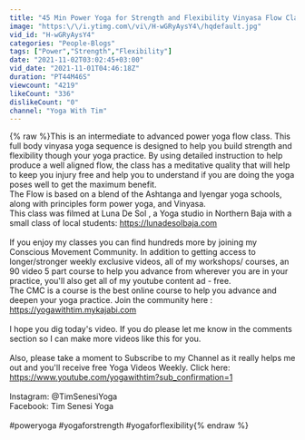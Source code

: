 ```yaml
---
title: "45 Min Power Yoga for Strength and Flexibility Vinyasa Flow Class  | Yoga With Tim"
image: "https:\/\/i.ytimg.com\/vi\/H-wGRyAysY4\/hqdefault.jpg"
vid_id: "H-wGRyAysY4"
categories: "People-Blogs"
tags: ["Power","Strength","Flexibility"]
date: "2021-11-02T03:02:45+03:00"
vid_date: "2021-11-01T04:46:18Z"
duration: "PT44M46S"
viewcount: "4219"
likeCount: "336"
dislikeCount: "0"
channel: "Yoga With Tim"
---
```

{% raw %}This is an intermediate to advanced power yoga flow class.  This full body vinyasa yoga sequence is designed to help you build strength and flexibility though your yoga practice. By using detailed instruction to help produce a well aligned flow, the class has a meditative quality that will help to keep you injury free and help you to understand if you are doing the yoga poses well to get the maximum benefit.<br />The Flow is based on a blend of the Ashtanga and Iyengar yoga schools, along with principles form power yoga, and Vinyasa.   <br />This class was filmed at Luna De Sol , a Yoga studio in Northern Baja with a small class of local students: <a rel="nofollow" target="blank" href="https://lunadesolbaja.com">https://lunadesolbaja.com</a> <br /><br />If you enjoy my classes you can find hundreds more by joining my Conscious Movement Community. In addition to getting access to longer/stronger weekly exclusive videos, all of my workshops/ courses, an 90 video 5 part course to help you advance from wherever you are in your practice, you'll also get all of my youtube content ad - free.<br />The CMC  is a course is the best online course to help you advance and deepen your yoga practice.  Join the community here : <a rel="nofollow" target="blank" href="https://yogawithtim.mykajabi.com">https://yogawithtim.mykajabi.com</a><br /><br />I hope you dig today's video. If you do please let me know in the comments section so I can make more videos like this for you.<br /><br />Also, please take a moment to Subscribe to my Channel as it really helps me out and you'll receive free Yoga Videos Weekly. Click here:  <a rel="nofollow" target="blank" href="https://www.youtube.com/yogawithtim?sub_confirmation=1">https://www.youtube.com/yogawithtim?sub_confirmation=1</a><br /><br />Instagram: @TimSenesiYoga<br />Facebook: Tim Senesi Yoga<br /><br />#poweryoga #yogaforstrength #yogaforflexibility{% endraw %}
